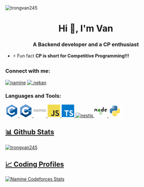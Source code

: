 
<p align="left"> <img src="https://komarev.com/ghpvc/?username=trongvan245&label=Profile%20views&color=0e75b6&style=flat" alt="trongvan245" /> </p>

<h1 align="center">Hi 👋, I'm Van</h1>
<h3 align="center">A Backend developer and a CP enthusiast</h3>

- ⚡ Fun fact **CP is short for Competitive Programming!!!**

<h3 align="left">Connect with me:</h3>
<p align="left">
<a href="https://codeforces.com/profile/namine" target="blank"><img align="center" src="https://raw.githubusercontent.com/rahuldkjain/github-profile-readme-generator/master/src/images/icons/Social/codeforces.svg" alt="namine" height="30" width="40" /></a>
<a href="https://discord.gg/.nekan" target="blank"><img align="center" src="https://raw.githubusercontent.com/rahuldkjain/github-profile-readme-generator/master/src/images/icons/Social/discord.svg" alt=".nekan" height="30" width="40" /></a>
</p>

<h3 align="left">Languages and Tools:</h3>
<p align="left"> <a href="https://www.cprogramming.com/" target="_blank" rel="noreferrer"> <img src="https://raw.githubusercontent.com/devicons/devicon/master/icons/c/c-original.svg" alt="c" width="40" height="40"/> </a> <a href="https://www.w3schools.com/cpp/" target="_blank" rel="noreferrer"> <img src="https://raw.githubusercontent.com/devicons/devicon/master/icons/cplusplus/cplusplus-original.svg" alt="cplusplus" width="40" height="40"/> </a> <a href="https://expressjs.com" target="_blank" rel="noreferrer"> <img src="https://raw.githubusercontent.com/devicons/devicon/master/icons/express/express-original-wordmark.svg" alt="express" width="40" height="40"/> </a> <a href="https://developer.mozilla.org/en-US/docs/Web/JavaScript" target="_blank" rel="noreferrer"> <img src="https://raw.githubusercontent.com/devicons/devicon/master/icons/javascript/javascript-original.svg" alt="javascript" width="40" height="40"/> </a> </a> <a href="https://www.typescriptlang.org/" target="_blank" rel="noreferrer"> <img src="https://raw.githubusercontent.com/devicons/devicon/master/icons/typescript/typescript-original.svg" alt="typescript" width="40" height="40"/> </a>  <a href="https://nestjs.com/" target="_blank" rel="noreferrer"> <img src="https://asset.brandfetch.io/idykQnbEJm/idHFgyE8BR.png" alt="nestjs" width="40" height="40"/> </a> <a href="https://nodejs.org" target="_blank" rel="noreferrer"> <img src="https://raw.githubusercontent.com/devicons/devicon/master/icons/nodejs/nodejs-original-wordmark.svg" alt="nodejs" width="40" height="40"/> </a> <a href="https://www.python.org" target="_blank" rel="noreferrer"> <img src="https://raw.githubusercontent.com/devicons/devicon/master/icons/python/python-original.svg" alt="python" width="40" height="40"/>  </p>

  
## 📊 Github Stats
<p>
<a href="https://github.com/trongvan245"><img align="center" src="https://github-readme-stats.vercel.app/api/top-langs?username=trongvan245&show_icons=true&locale=en&layout=compact" alt="trongvan245" /></p>

## 📈 Coding Profiles
<a href="https://codeforces.com/profile/Namine">
<img height="316" src="https://codeforces-readme-stats.vercel.app/api/card?username=Namine" alt="Namine Codeforces Stats"/>
